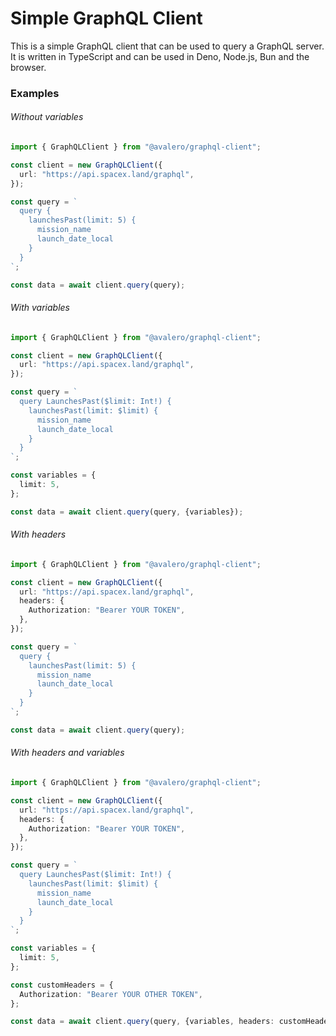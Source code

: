 # Simple GraphQL Client

This is a simple GraphQL client that can be used to query a GraphQL server. It is written in TypeScript and can be used in Deno, Node.js, Bun and the browser.

### Examples

###### Without variables
```typescript
import { GraphQLClient } from "@avalero/graphql-client";

const client = new GraphQLClient({
  url: "https://api.spacex.land/graphql",
});

const query = `
  query {
    launchesPast(limit: 5) {
      mission_name
      launch_date_local
    }
  }
`;

const data = await client.query(query);
```

###### With variables
```typescript
import { GraphQLClient } from "@avalero/graphql-client";

const client = new GraphQLClient({
  url: "https://api.spacex.land/graphql",
});

const query = `
  query LaunchesPast($limit: Int!) {
    launchesPast(limit: $limit) {
      mission_name
      launch_date_local
    }
  }
`;

const variables = {
  limit: 5,
};

const data = await client.query(query, {variables});
```

###### With headers
```typescript
import { GraphQLClient } from "@avalero/graphql-client";

const client = new GraphQLClient({
  url: "https://api.spacex.land/graphql",
  headers: {
    Authorization: "Bearer YOUR TOKEN",
  },
});

const query = `
  query {
    launchesPast(limit: 5) {
      mission_name
      launch_date_local
    }
  }
`;

const data = await client.query(query);
``` 

###### With headers and variables
```typescript
import { GraphQLClient } from "@avalero/graphql-client";

const client = new GraphQLClient({
  url: "https://api.spacex.land/graphql",
  headers: {
    Authorization: "Bearer YOUR TOKEN",
  },
});

const query = `
  query LaunchesPast($limit: Int!) {
    launchesPast(limit: $limit) {
      mission_name
      launch_date_local
    }
  }
`;

const variables = {
  limit: 5,
};

const customHeaders = {
  Authorization: "Bearer YOUR OTHER TOKEN",
};

const data = await client.query(query, {variables, headers: customHeaders});
``` 

